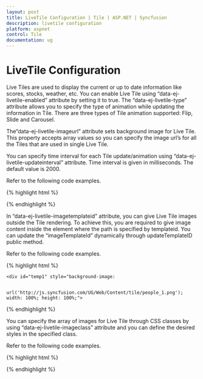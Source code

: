 ```yaml
---
layout: post
title: LiveTile Configuration | Tile | ASP.NET | Syncfusion
description: livetile configuration
platform: aspnet
control: Tile
documentation: ug
---
```


# LiveTile Configuration

Live Tiles are used to display the current or up to date information like scores, stocks, weather, etc. You can enable Live Tile using “data-ej-livetile-enabled” attribute by setting it to true. The “data-ej-livetile-type” attribute allows you to specify the type of animation while updating the information in Tile. There are three types of Tile animation supported: Flip, Slide and Carousel.

The“data-ej-livetile-imageurl” attribute sets background image for Live Tile. This property accepts array values so you can specify the image url’s for all the Tiles that are used in single Live Tile. 

You can specify time interval for each Tile update/animation using “data-ej-livetile-updateinterval” attribute. Time interval is given in milliseconds. The default value is 2000.

Refer to the following code examples.

{% highlight html %}

<div id="tile"></div>

<script>

	$("#tile").ejTile({

		tileSize: "medium", imagePosition: "fill",

		liveTile: {

			updateInterval: 2500, type: "flip", enabled: true,

			imageUrl: ['http://js.syncfusion.com/UG/Web/Content/tile/people_1.png', 'http://js.syncfusion.com/UG/Web/Content/tile/people_2.png']

		},

		text: "Peoples"

	})

</script>

{% endhighlight %}



In “data-ej-livetile-imagetemplateid” attribute, you can give Live Tile images outside the Tile rendering. To achieve this, you are required to give image content inside the element where the path is specified by templateid. You can update the “imageTemplateId” dynamically through updateTemplateID public method.

Refer to the following code examples. 



{% highlight html %}

<div id="tile"></div>

	<div id="temp1" style="background-image:

			url('http://js.syncfusion.com/UG/Web/Content/tile/people_1.png'); width: 100%; height: 100%;">

</div>

<div id="temp2" style="background-image:

		url('http://js.syncfusion.com/UG/Web/Content/tile/people_2.png'); width: 100%; height: 100%;">

</div>

<script>

	$("#tile").ejTile({

		tileSize: "medium", imagePosition: "fill",

		liveTile: {

			updateInterval: 2500, type: "flip", enabled: true,

			imageTemplateId: ["temp1", "temp2"]

		},

		text: "Peoples"

	})

</script> 

{% endhighlight %}



You can specify the array of images for Live Tile through CSS classes by using “data-ej-livetile-imageclass” attribute and you can define the desired styles in the specified class.

Refer to the following code examples.



{% highlight html %}

<div id="tile"></div>

<style>

	.people1 {

		background-image: url('http://js.syncfusion.com/UG/Web/Content/tile/people_1.png');

		width: 100%;

		height: 100%;

	}

	.people2 {

		background-image: url('http://js.syncfusion.com/UG/Web/Content/tile/people_2.png');

		width: 100%;

		height: 100%;

	}

</style>

<script>

	$("#tile").ejTile({

		tileSize: "medium", imagePosition: "fill",

		liveTile: {

			updateInterval: 2500, type: "flip", enabled: true,

			imageClass: ["people1", "people2"]

		},

		text: "Peoples"

	})

</script> 

{% endhighlight %}



